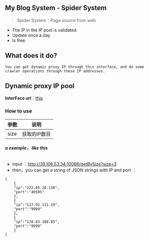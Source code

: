 ## My Blog System - Spider System

> Spider System：Page source from web

- The IP in the IP pool is validated.
- Update once a day
- Is free.


## What does it do?

```
You can get dynamic proxy IP through this interface, and do some crawler operations through these IP addresses.
```

## Dynamic proxy IP pool

**InterFace url**：[this](http://39.106.53.34:10086/getBySize)



### How to use 

参数 | 说明
---|---
size| 获取的IP数目

###### **a example， like this**
- input ：http://39.106.53.34:10086/getBySize?size=3
- then，you can get a string of JSON strings with IP and port ：

```
[
    {
    "ip":"222.85.28.130",
    "port":"40505"
    },
    {
    "ip":"117.91.131.19",
    "port":"9999"
    },
    {
    "ip":"120.83.108.85",
    "port":"9999"
    }
]

```
